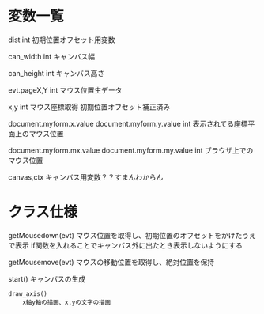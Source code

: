 # 変数一覧
dist
    int
    初期位置オフセット用変数

can_width
    int
    キャンバス幅

can_height
    int
    キャンバス高さ

evt.pageX,Y
    int
    マウス位置生データ

x,y
    int
    マウス座標取得
    初期位置オフセット補正済み

document.myform.x.value
document.myform.y.value
    int
    表示されてる座標平面上のマウス位置

document.myform.mx.value
document.myform.my.value
    int
    ブラウザ上でのマウス位置

canvas,ctx
    キャンバス用変数？？すまんわからん



# クラス仕様
getMousedown(evt)
    マウス位置を取得し、初期位置のオフセットをかけたうえで表示
    if関数を入れることでキャンバス外に出たとき表示しないようにする

getMousemove(evt)
    マウスの移動位置を取得し、絶対位置を保持

start()
    キャンバスの生成

    draw_axis()
        x軸y軸の描画、x,yの文字の描画

